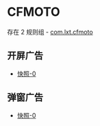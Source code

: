 # CFMOTO

存在 2 规则组 - [com.lxt.cfmoto](/src/apps/com.lxt.cfmoto.ts)

## 开屏广告

- [快照-0](https://i.gkd.li/import/13401968)

## 弹窗广告

- [快照-0](https://i.gkd.li/import/13401967)
